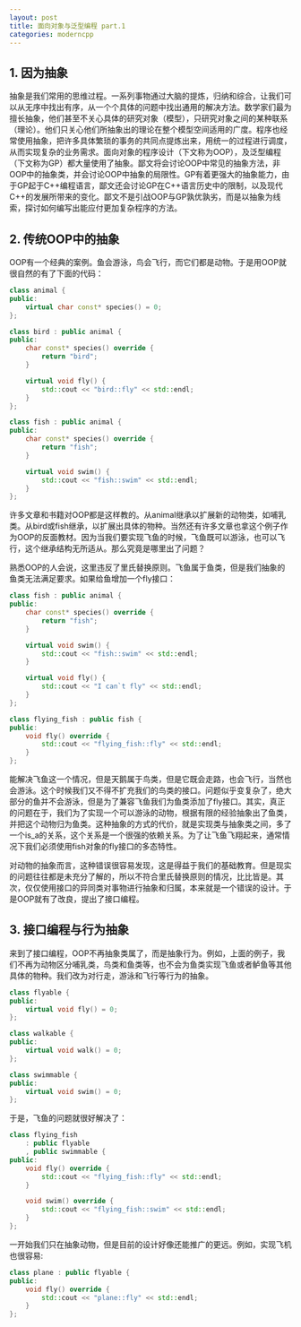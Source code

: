 ```yaml
---
layout: post
title: 面向对象与泛型编程 part.1
categories: moderncpp
---
```


## 1. 因为抽象
抽象是我们常用的思维过程。一系列事物通过大脑的提炼，归纳和综合，让我们可以从无序中找出有序，从一个个具体的问题中找出通用的解决方法。数学家们最为擅长抽象，他们甚至不关心具体的研究对象（模型），只研究对象之间的某种联系（理论）。他们只关心他们所抽象出的理论在整个模型空间适用的广度。程序也经常使用抽象，把许多具体繁琐的事务的共同点提炼出来，用统一的过程进行调度，从而实现复杂的业务需求。面向对象的程序设计（下文称为OOP），及泛型编程（下文称为GP）都大量使用了抽象。鄙文将会讨论OOP中常见的抽象方法，非OOP中的抽象类，并会讨论OOP中抽象的局限性。GP有着更强大的抽象能力，由于GP起于C++编程语言，鄙文还会讨论GP在C++语言历史中的限制，以及现代C++的发展所带来的变化。鄙文不是引战OOP与GP孰优孰劣，而是以抽象为线索，探讨如何编写出能应付更加复杂程序的方法。

## 2. 传统OOP中的抽象
OOP有一个经典的案例。鱼会游泳，鸟会飞行，而它们都是动物。于是用OOP就很自然的有了下面的代码：
```cpp
class animal {
public:
    virtual char const* species() = 0;
};

class bird : public animal {
public:
    char const* species() override {
        return "bird";
    }

    virtual void fly() {
        std::cout << "bird::fly" << std::endl;
    }
};

class fish : public animal {
public:
    char const* species() override {
        return "fish";
    }

    virtual void swim() {
        std::cout << "fish::swim" << std::endl;
    }
};
```
许多文章和书籍对OOP都是这样教的。从animal继承以扩展新的动物类，如哺乳类。从bird或fish继承，以扩展出具体的物种。当然还有许多文章也拿这个例子作为OOP的反面教材。因为当我们要实现飞鱼的时候，飞鱼既可以游泳，也可以飞行，这个继承结构无所适从。那么究竟是哪里出了问题？

熟悉OOP的人会说，这里违反了里氏替换原则。飞鱼属于鱼类，但是我们抽象的鱼类无法满足要求。如果给鱼增加一个fly接口：
```cpp
class fish : public animal {
public:
    char const* species() override {
        return "fish";
    }

    virtual void swim() {
        std::cout << "fish::swim" << std::endl;
    }

    virtual void fly() {
        std::cout << "I can`t fly" << std::endl;
    }
};

class flying_fish : public fish {
public:
    void fly() override {
        std::cout << "flying_fish::fly" << std::endl;
    }
};
```
能解决飞鱼这一个情况，但是天鹅属于鸟类，但是它既会走路，也会飞行，当然也会游泳。这个时候我们又不得不扩充我们的鸟类的接口。问题似乎变复杂了，绝大部分的鱼并不会游泳，但是为了兼容飞鱼我们为鱼类添加了fly接口。其实，真正的问题在于，我们为了实现一个可以游泳的动物，根据有限的经验抽象出了鱼类，并把这个动物归为鱼类。这种抽象的方式的代价，就是实现类与抽象类之间，多了一个is_a的关系，这个关系是一个很强的依赖关系。为了让飞鱼飞翔起来，通常情况下我们必须使用fish对象的fly接口的多态特性。

对动物的抽象而言，这种错误很容易发现，这是得益于我们的基础教育。但是现实的问题往往都是未充分了解的，所以不符合里氏替换原则的情况，比比皆是。其次，仅仅使用接口的异同类对事物进行抽象和归属，本来就是一个错误的设计。于是OOP就有了改良，提出了接口编程。

## 3. 接口编程与行为抽象
来到了接口编程，OOP不再抽象类属了，而是抽象行为。例如，上面的例子，我们不再为动物区分哺乳类，鸟类和鱼类等，也不会为鱼类实现飞鱼或者鲈鱼等其他具体的物种。我们改为对行走，游泳和飞行等行为的抽象。
``` cpp
class flyable {
public:
    virtual void fly() = 0;
};

class walkable {
public:
    virtual void walk() = 0;
};

class swimmable {
public:
    virtual void swim() = 0;
};
```
于是，飞鱼的问题就很好解决了：
```cpp
class flying_fish 
    : public flyable
    , public swimmable {
public:
    void fly() override {
        std::cout << "flying_fish::fly" << std::endl;
    }

    void swim() override {
        std::cout << "flying_fish::swim" << std::endl;
    }
};
```
一开始我们只在抽象动物，但是目前的设计好像还能推广的更远。例如，实现飞机也很容易:
```cpp
class plane : public flyable {
public:
    void fly() override {
        std::cout << "plane::fly" << std::endl;
    }
};
```
